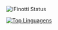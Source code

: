 ![IFinotti Status](https://github-readme-stats.vercel.app/api?username=IFinotti&show_icons=true)

[![Top Linguagens](https://github-readme-stats.vercel.app/api/top-langs/?username=IFinotti&layout=compact)](https://github.com/Ifinotti/github-readme-stats)
